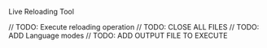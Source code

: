 Live Reloading Tool

// TODO: Execute reloading operation
// TODO: CLOSE ALL FILES
// TODO: ADD Language modes
// TODO: ADD OUTPUT FILE TO EXECUTE
